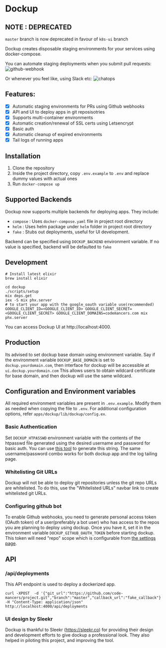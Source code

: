 # Dockup

## NOTE : DEPRECATED

`master` branch is now deprecated in favour of `k8s-ui` branch

Dockup creates disposable staging environments for your services using docker-compose.

You can automate staging deployments when you submit pull requests:
![github-webhook](https://user-images.githubusercontent.com/1707078/30229184-8715715c-94fe-11e7-8416-527e30128044.png)

Or whenever you feel like, using Slack etc:
![chatops](https://user-images.githubusercontent.com/1707078/30229222-a5d8ed30-94fe-11e7-83de-fa5dda3af8d5.png)

## Features:

- [x] Automatic staging environments for PRs using Github webhooks
- [x] API and UI to deploy apps in git reposisotries
- [x] Supports multi-container environments
- [x] Automatic creation/renewal of SSL certs using Letsencrypt
- [x] Basic auth
- [x] Automatic cleanup of expired environments
- [x] Tail logs of running apps

## Installation

1. Clone the repository
2. Inside the project directory, copy `.env.example` to `.env` and replace dummy values with actual ones
3. Run `docker-compose up`

## Supported Backends

Dockup now supports multiple backends for deploying apps. They include:

- `compose` : Uses `docker-compose.yaml` file in project root directory
- `helm` : Uses helm package under `helm` folder in project root directory
- `fake` : Stubs out deployments, useful for UI development.

Backend can be specified using `DOCKUP_BACKEND` environment variable. If no value
is specified, backend will be defaulted to `fake`

## Development

    # Install latest elixir
    brew install elixir

    cd dockup
    ./scripts/setup
    mix deps.get
    iex -S mix phx.server
    # to start your app with the google_oauth variable use(recommended)
    GOOGLE_CLIENT_ID=<GOOGLE_CLIENT_ID> GOOGLE_CLIENT_SECRET=<GOOGLE_CLIENT_SECRET> GOOGLE_CLIENT_DOMAINS=codemancers.com mix phx.server

You can access Dockup UI at http://localhost:4000.

## Production

Its advised to set dockup base domain using environment variable. Say if the
environment variable `DOCKUP_BASE_DOMAIN` is set to `dockup.yourdomain.com`,
then interface for dockup will be accessible at `ui.dockup.yourdomain.com`
This allows users to obtain wildcard certificate for base domain, and then
dockup will use the same wildcard.

## Configuration and Environment variables

All required environment variables are present in `.env.example`. Modify them
as needed when copying the file to `.env`. For additional configuration options,
refer `apps/dockup/lib/dockup/config.ex`.

### Basic Authentication

Set `DOCKUP_HTPASSWD` environment variable with the contents of the htpasswd file
generated using the desired username and password for basic auth. You can use
[this tool](http://www.htaccesstools.com/htpasswd-generator/) to generate this
string. The same username/password combo works for both dockup app and the log
tailing page.

### Whitelisting Git URLs

Dockup will not be able to deploy git repositories unless the git repo URLs
are whitelisted. To do this, use the "Whitelisted URLs" navbar link to create
whitelisted git URLs.

### Configuring github bot

To enable Github webhooks, you need to generate personal access token (OAuth token)
of a user(preferably a bot user) who has access to the repos you are planning to deploy using dockup.
Once you have it, set it in the environment variable `DOCKUP_GITHUB_OAUTH_TOKEN`
before starting dockup. This token will need "repo" scope which is configurable from
[the settings page](https://github.com/settings/tokens).

## API

### /api/deployments

This API endpoint is used to deploy a dockerized app.

```
curl -XPOST  -d '{"git_url":"https://github.com/code-mancers/project.git","branch":"master","callback_url":"fake_callback"}' -H "Content-Type: application/json" http://localhost:4000/api/deployments
```

### UI design by Sleekr

Dockup is thankful to Sleekr (https://sleekr.co) for providing their design and
development efforts to give dockup a professional look. They also helped in
piloting this project, and improving the tool.

